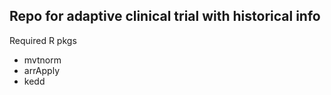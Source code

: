 ## Repo for adaptive clinical trial with historical info

Required R pkgs
- mvtnorm
- arrApply
- kedd

